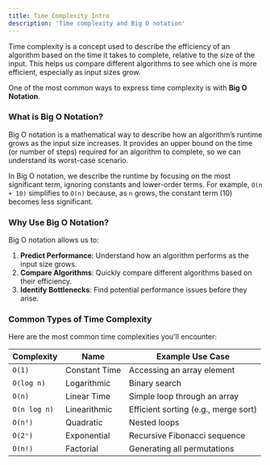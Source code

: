 ```yaml
---
title: Time Complexity Intro
description: 'Time complexity and Big O notation'
---
```


Time complexity is a concept used to describe the efficiency of an algorithm based on the time it takes to complete, relative to the size of the input. This helps us compare different algorithms to see which one is more efficient, especially as input sizes grow.

One of the most common ways to express time complexity is with **Big O Notation**.

### What is Big O Notation?

Big O notation is a mathematical way to describe how an algorithm’s runtime grows as the input size increases. It provides an upper bound on the time (or number of steps) required for an algorithm to complete, so we can understand its worst-case scenario.

In Big O notation, we describe the runtime by focusing on the most significant term, ignoring constants and lower-order terms. For example, `O(n + 10)` simplifies to `O(n)` because, as `n` grows, the constant term (10) becomes less significant.

### Why Use Big O Notation?

Big O notation allows us to:

1. **Predict Performance**: Understand how an algorithm performs as the input size grows.
2. **Compare Algorithms**: Quickly compare different algorithms based on their efficiency.
3. **Identify Bottlenecks**: Find potential performance issues before they arise.

### Common Types of Time Complexity

Here are the most common time complexities you'll encounter:

| Complexity   | Name          | Example Use Case                     |
|--------------|---------------|--------------------------------------|
| `O(1)`       | Constant Time | Accessing an array element           |
| `O(log n)`   | Logarithmic   | Binary search                        |
| `O(n)`       | Linear Time   | Simple loop through an array         |
| `O(n log n)` | Linearithmic  | Efficient sorting (e.g., merge sort) |
| `O(n²)`      | Quadratic     | Nested loops                         |
| `O(2ⁿ)`      | Exponential   | Recursive Fibonacci sequence         |
| `O(n!)`      | Factorial     | Generating all permutations          |
